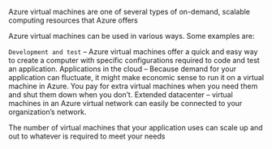 Azure virtual machines are one of several types of on-demand, scalable computing resources that Azure offers

Azure virtual machines can be used in various ways. Some examples are:

`Development and test` – Azure virtual machines offer a quick and easy way to create a computer with specific configurations required to code and test an application.
Applications in the cloud – Because demand for your application can fluctuate, it might make economic sense to run it on a virtual machine in Azure. You pay for extra virtual machines when you need them and shut them down when you don’t.
Extended datacenter – virtual machines in an Azure virtual network can easily be connected to your organization’s network.

The number of virtual machines that your application uses can scale up and out to whatever is required to meet your needs
